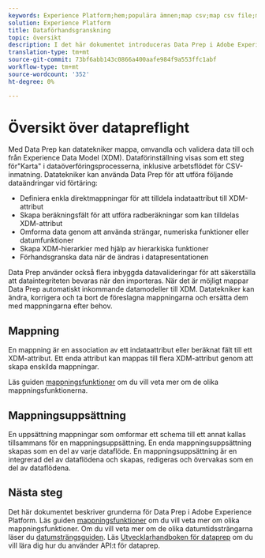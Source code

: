 ```yaml
---
keywords: Experience Platform;hem;populära ämnen;map csv;map csv file;map csv file to xdm;map csv to xdm;ui guide;mapper;mappning;data prep;data preparing;preparing data;
solution: Experience Platform
title: Dataförhandsgranskning
topic: översikt
description: I det här dokumentet introduceras Data Prep i Adobe Experience Platform.
translation-type: tm+mt
source-git-commit: 73bf6abb143c0866a400aafe984f9a553ffc1abf
workflow-type: tm+mt
source-wordcount: '352'
ht-degree: 0%

---
```



# Översikt över datapreflight

Med Data Prep kan datatekniker mappa, omvandla och validera data till och från Experience Data Model (XDM). Dataförinställning visas som ett steg för&quot;Karta&quot; i dataöverföringsprocesserna, inklusive arbetsflödet för CSV-inmatning. Datatekniker kan använda Data Prep för att utföra följande dataändringar vid förtäring:

- Definiera enkla direktmappningar för att tilldela indataattribut till XDM-attribut
- Skapa beräkningsfält för att utföra radberäkningar som kan tilldelas XDM-attribut
- Omforma data genom att använda strängar, numeriska funktioner eller datumfunktioner
- Skapa XDM-hierarkier med hjälp av hierarkiska funktioner
- Förhandsgranska data när de ändras i datapresentationen

Data Prep använder också flera inbyggda datavalideringar för att säkerställa att dataintegriteten bevaras när den importeras. När det är möjligt mappar Data Prep automatiskt inkommande datamodeller till XDM. Datatekniker kan ändra, korrigera och ta bort de föreslagna mappningarna och ersätta dem med mappningarna efter behov.

## Mappning

En mappning är en association av ett indataattribut eller beräknat fält till ett XDM-attribut. Ett enda attribut kan mappas till flera XDM-attribut genom att skapa enskilda mappningar.

Läs guiden [mappningsfunktioner](./functions.md) om du vill veta mer om de olika mappningsfunktionerna.

## Mappningsuppsättning

En uppsättning mappningar som omformar ett schema till ett annat kallas tillsammans för en mappningsuppsättning. En enda mappningsuppsättning skapas som en del av varje dataflöde. En mappningsuppsättning är en integrerad del av dataflödena och skapas, redigeras och övervakas som en del av dataflödena.

## Nästa steg

Det här dokumentet beskriver grunderna för Data Prep i Adobe Experience Platform. Läs guiden [mappningsfunktioner](./functions.md) om du vill veta mer om olika mappningsfunktioner. Om du vill veta mer om de olika datumtidssträngarna läser du [datumsträngsguiden](./dates.md). Läs [Utvecklarhandboken för dataprep](api/overview.md) om du vill lära dig hur du använder API:t för dataprep.